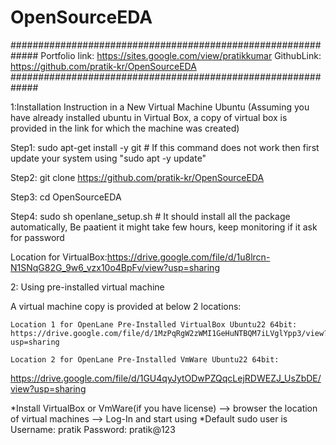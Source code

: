 # OpenSourceEDA

#############################################################
Portfolio link: https://sites.google.com/view/pratikkumar
GithubLink: https://github.com/pratik-kr/OpenSourceEDA
#############################################################

1:Installation Instruction in a New Virtual Machine Ubuntu (Assuming you have already installed ubuntu in Virtual Box, a copy of virtual box is provided in the link for which the machine was created)

Step1: sudo apt-get install -y git  # If this command does not work then first update your system using "sudo apt -y update"

Step2: git clone https://github.com/pratik-kr/OpenSourceEDA

Step3: cd OpenSourceEDA

Step4: sudo sh openlane_setup.sh # It should install all the package automatically, Be paatient it might take few hours, keep monitoring if it ask for password 

Location for VirtualBox:https://drive.google.com/file/d/1u8lrcn-N1SNqG82G_9w6_vzx10o4BpFv/view?usp=sharing

2: Using pre-installed virtual machine

A virtual machine copy is provided at below 2 locations:

	Location 1 for OpenLane Pre-Installed VirtualBox Ubuntu22 64bit: https://drive.google.com/file/d/1MzPqRgW2zWMI1GeHuNTBQM7iLVglYpp3/view?usp=sharing

	Location 2 for OpenLane Pre-Installed VmWare Ubuntu22 64bit:
https://drive.google.com/file/d/1GU4qyJytODwPZQqcLejRDWEZJ_UsZbDE/view?usp=sharing

*Install VirtualBox or VmWare(if you have license) --> browser the location of virtual machines --> Log-In and start using
*Default sudo user is 
		Username: pratik  Password: pratik@123
